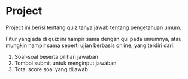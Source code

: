 # Project
Project ini berisi tentang quiz tanya jawab tentang pengetahuan umum.

Fitur yang ada di quiz ini hampir sama dengan qui pada umumnya, atau mungkin hampir sama seperti ujian berbasis online, yang terdiri dari:

1. Soal-soal beserta pilihan jawaban
2. Tombol submit untuk menginput jawaban
3. Total score soal yang dijawab